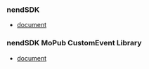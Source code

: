 ### nendSDK
* [document](https://github.com/fan-ADN/nendSDK-Android/wiki)

### nendSDK MoPub CustomEvent Library

* [document](https://github.com/fan-ADN/nendSDK-Android-MoPub-CustomEvent/wiki)
